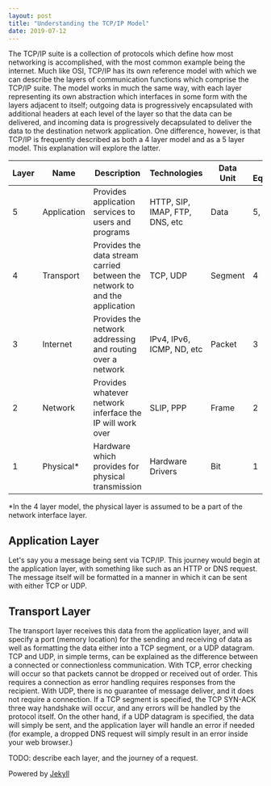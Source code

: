 ```yaml
---
layout: post
title: "Understanding the TCP/IP Model"
date: 2019-07-12
---
```


The TCP/IP suite is a collection of protocols which define how most networking is accomplished, with the most common example being the internet. Much like OSI, TCP/IP has its own reference model with which we can describe the layers of communication functions which comprise the TCP/IP suite. The model works in much the same way, with each layer representing its own abstraction which interfaces in some form with the layers adjacent to itself; outgoing data is progressively encapsulated with additional headers at each level of the layer so that the data can be delivered, and incoming data is progressively decapsulated to deliver the data to the destination network application. One difference, however, is that TCP/IP is frequently described as both a 4 layer model and as a 5 layer model. This explanation will explore the latter.  

| Layer | Name | Description | Technologies | Data Unit | OSI Equivilent |  
|-------|-------|-------|-------|-------|-------|  
| 5 | Application | Provides application services to users and programs | HTTP, SIP, IMAP, FTP, DNS, etc | Data | 5, 6, 7 |  
| 4 | Transport | Provides the data stream carried between the network to and the application | TCP, UDP | Segment | 4  |  
| 3 | Internet | Provides the network addressing and routing over a network | IPv4, IPv6, ICMP, ND, etc | Packet | 3 |  
| 2 | Network | Provides whatever network inferface the IP will work over | SLIP, PPP | Frame | 2 |  
| 1 | Physical* | Hardware which provides for physical transmission | Hardware Drivers  | Bit | 1 |  

*In the 4 layer model, the physical layer is assumed to be a part of the network interface layer.  

<h2>Application Layer</h2>  
Let's say you a message being sent via TCP/IP. This journey would begin at the application layer, with something like such as an HTTP or DNS request. The message itself will be formatted in a manner in which it can be sent with either TCP or UDP.  

<h2>Transport Layer</h2>  
The transport layer receives this data from the application layer, and will specify a port (memory location) for the sending and receiving of data as well as formatting the data either into a TCP segment, or a UDP datagram. TCP and UDP, in simple terms, can be explained as the difference between a connected or connectionless communication. With TCP, error checking will occur so that packets cannot be dropped or received out of order. This requires a connection as error handling requires responses from the recipient. With UDP, there is no guarantee of message deliver, and it does not require a connection. If a TCP segment is specified, the TCP SYN-ACK three way handshake will occur, and any errors will be handled by the protocol itself. On the other hand, if a UDP datagram is specified, the data will simply be sent, and the application layer will handle an error if needed (for example, a dropped DNS request will simply result in an error inside your web browser.)  

TODO: describe each layer, and the journey of a request. 

Powered by [Jekyll](http://jekyllrb.com)
